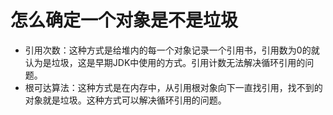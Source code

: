 # 怎么确定一个对象是不是垃圾
- 引用次数：这种方式是给堆内的每一个对象记录一个引用书，引用数为0的就认为是垃圾，这是早期JDK中使用的方式。引用计数无法解决循环引用的问题。
- 根可达算法：这种方式是在内存中，从引用根对象向下一直找引用，找不到的对象就是垃圾。这种方式可以解决循环引用的问题。